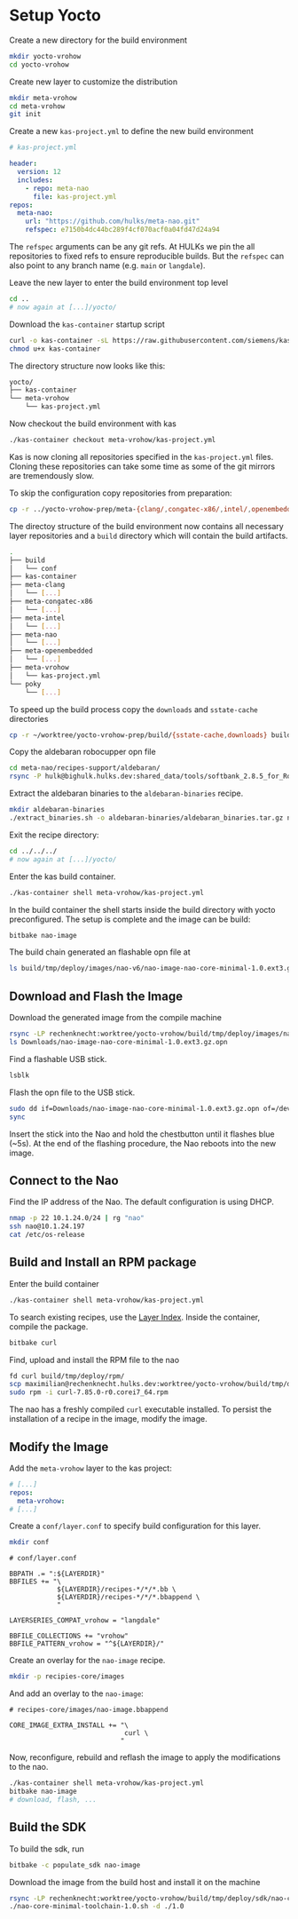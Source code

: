 # Setup Yocto

Create a new directory for the build environment

```sh
mkdir yocto-vrohow
cd yocto-vrohow
```

Create new layer to customize the distribution

```sh
mkdir meta-vrohow
cd meta-vrohow
git init
```

Create a new `kas-project.yml` to define the new build environment

```yml
# kas-project.yml

header:
  version: 12
  includes:
    - repo: meta-nao
      file: kas-project.yml
repos:
  meta-nao:
    url: "https://github.com/hulks/meta-nao.git"
    refspec: e7150b4dc44bc289f4cf070acf0a04fd47d24a94
```

The `refspec` arguments can be any git refs.
At HULKs we pin the all repositories to fixed refs to ensure reproducible builds.
But the `refspec` can also point to any branch name (e.g. `main` or `langdale`).

Leave the new layer to enter the build environment top level

```sh
cd ..
# now again at [...]/yocto/
```

Download the `kas-container` startup script

```sh
curl -o kas-container -sL https://raw.githubusercontent.com/siemens/kas/master/kas-container
chmod u+x kas-container
```

The directory structure now looks like this:

```sh
yocto/
├── kas-container
└── meta-vrohow
    └── kas-project.yml
```

Now checkout the build environment with kas

```sh
./kas-container checkout meta-vrohow/kas-project.yml
```

Kas is now cloning all repositories specified in the `kas-project.yml` files.
Cloning these repositories can take some time as some of the git mirrors are tremendously slow.

To skip the configuration copy repositories from preparation:

```sh
cp -r ../yocto-vrohow-prep/meta-{clang/,congatec-x86/,intel/,openembedded/} ../yocto-vrohow-prep/poky .
```

The directoy structure of the build environment now contains all necessary layer repositories and a `build` directory which will contain the build artifacts.

```sh
.
├── build
│   └── conf
├── kas-container
├── meta-clang
│   └── [...]
├── meta-congatec-x86
│   └── [...]
├── meta-intel
│   └── [...]
├── meta-nao
│   └── [...]
├── meta-openembedded
│   └── [...]
├── meta-vrohow
│   └── kas-project.yml
└── poky
    └── [...]
```

To speed up the build process copy the `downloads` and `sstate-cache` directories

```sh
cp -r ~/worktree/yocto-vrohow-prep/build/{sstate-cache,downloads} build/
```

Copy the aldebaran robocupper opn file

```sh
cd meta-nao/recipes-support/aldebaran/
rsync -P hulk@bighulk.hulks.dev:shared_data/tools/softbank_2.8.5_for_Robocupers/nao-2.8.5.11_ROBOCUP_ONLY_with_root.opn .
```

Extract the aldebaran binaries to the `aldebaran-binaries` recipe.

```sh
mkdir aldebaran-binaries
./extract_binaries.sh -o aldebaran-binaries/aldebaran_binaries.tar.gz nao-2.8.5.11_ROBOCUP_ONLY_with_root.opn
```

Exit the recipe directory:

```sh
cd ../../../
# now again at [...]/yocto/
```

Enter the kas build container.

```sh
./kas-container shell meta-vrohow/kas-project.yml
```

In the build container the shell starts inside the build directory with yocto preconfigured.
The setup is complete and the image can be build:

```sh
bitbake nao-image
```

The build chain generated an flashable opn file at

```sh
ls build/tmp/deploy/images/nao-v6/nao-image-nao-core-minimal-1.0.ext3.gz.opn
```

## Download and Flash the Image

Download the generated image from the compile machine

```sh
rsync -LP rechenknecht:worktree/yocto-vrohow/build/tmp/deploy/images/nao-v6/nao-image-nao-core-minimal-1.0.ext3.gz.opn Downloads/
ls Downloads/nao-image-nao-core-minimal-1.0.ext3.gz.opn
```

Find a flashable USB stick.

```sh
lsblk
```

Flash the opn file to the USB stick.

```sh
sudo dd if=Downloads/nao-image-nao-core-minimal-1.0.ext3.gz.opn of=/dev/sdb bs=10M
sync
```

Insert the stick into the Nao and hold the chestbutton until it flashes blue (~5s).
At the end of the flashing procedure, the Nao reboots into the new image.

## Connect to the Nao

Find the IP address of the Nao. The default configuration is using DHCP.

```sh
nmap -p 22 10.1.24.0/24 | rg "nao"
ssh nao@10.1.24.197
cat /etc/os-release
```

## Build and Install an RPM package

Enter the build container

```sh
./kas-container shell meta-vrohow/kas-project.yml
```

To search existing recipes, use the [Layer Index](http://layers.openembedded.org/layerindex/branch/master/recipes/).
Inside the container, compile the package.

```sh
bitbake curl
```

Find, upload and install the RPM file to the nao

```sh
fd curl build/tmp/deploy/rpm/
scp maximilian@rechenknecht.hulks.dev:worktree/yocto-vrohow/build/tmp/deploy/rpm/corei7_64/curl-7.85.0-r0.corei7_64.rpm .
sudo rpm -i curl-7.85.0-r0.corei7_64.rpm
```

The nao has a freshly compiled `curl` executable installed.
To persist the installation of a recipe in the image, modify the image.

## Modify the Image

Add the `meta-vrohow` layer to the kas project:

```yml
# [...]
repos:
  meta-vrohow:
# [...]
```

Create a `conf/layer.conf` to specify build configuration for this layer.

```sh
mkdir conf
```

```bb
# conf/layer.conf

BBPATH .= ":${LAYERDIR}"
BBFILES += "\
            ${LAYERDIR}/recipes-*/*/*.bb \
            ${LAYERDIR}/recipes-*/*/*.bbappend \
            "

LAYERSERIES_COMPAT_vrohow = "langdale"

BBFILE_COLLECTIONS += "vrohow"
BBFILE_PATTERN_vrohow = "^${LAYERDIR}/"
```

Create an overlay for the `nao-image` recipe.

```sh
mkdir -p recipies-core/images
```

And add an overlay to the `nao-image`:

```bb
# recipes-core/images/nao-image.bbappend

CORE_IMAGE_EXTRA_INSTALL += "\
                             curl \
                            "
```

Now, reconfigure, rebuild and reflash the image to apply the modifications to the nao.

```sh
./kas-container shell meta-vrohow/kas-project.yml
bitbake nao-image
# download, flash, ...
```

## Build the SDK

To build the sdk, run

```sh
bitbake -c populate_sdk nao-image
```

Download the image from the build host and install it on the machine

```sh
rsync -LP rechenknecht:worktree/yocto-vrohow/build/tmp/deploy/sdk/nao-core-minimal-toolchain-1.0.sh .
./nao-core-minimal-toolchain-1.0.sh -d ./1.0
```
